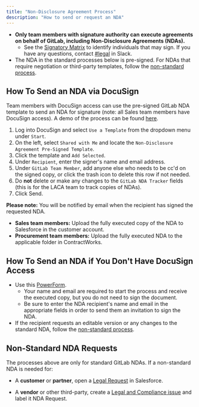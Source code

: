 ```yaml
---
title: "Non-Disclosure Agreement Process"
description: "How to send or request an NDA"
---
```


- **Only team members with signature authority can execute agreements on behalf of GitLab, including Non-Disclosure Agreements (NDAs).**
  - See the [Signatory Matrix](https://internal.gitlab.com/handbook/company/authorization-matrix/expenses-and-signatures/#signature-authority---sales-and-vendor-contracts) to identify individuals that may sign. If you have any questions, contact [#legal](https://gitlab.enterprise.slack.com/archives/C78E74A6L) in Slack.
- The NDA in the standard processes below is pre-signed. For NDAs that require negotiation or third-party templates, follow the [non-standard process](#non-standard-nda-requests).

## How To Send an NDA via DocuSign

Team members with DocuSign access can use the pre-signed GitLab NDA template to send an NDA for signature (note: all Sales team members have DocuSign access). A demo of the process can be found [here](https://youtu.be/DaOggzBcb0).

1. Log into DocuSign and select `Use a Template` from the dropdown menu under `Start`.
1. On the left, select `Shared with Me` and locate the `Non-Disclosure Agreement Pre-Signed Template`.
1. Click the template and `Add Selected`.
1. Under `Recipient`, enter the signer's name and email address.
1. Under `GitLab Team Member`, add anyone else who needs to be cc'd on the signed copy, or click the trash icon to delete this row if not needed.
1. Do **not** delete or make any changes to the `GitLab NDA Tracker` fields (this is for the LACA team to track copies of NDAs).
1. Click Send.

**Please note:** You will be notified by email when the recipient has signed the requested NDA.

- **Sales team members:** Upload the fully executed copy of the NDA to Salesforce in the customer account.
- **Procurement team members:** Upload the fully executed NDA to the applicable folder in ContractWorks.

## How To Send an NDA if You Don't Have DocuSign Access

- Use this [PowerForm](https://powerforms.docusign.net/80bc75e5-eb0d-4129-ae15-64344338200c?env=na3&acct=73ae4c15-b494-4462-a00c-e9c781c222a9&accountId=73ae4c15-b494-4462-a00c-e9c781c222a9).
  - Your name and email are required to start the process and receive the executed copy, but you do not need to sign the document.
  - Be sure to enter the NDA recipient's name and email in the appropriate fields in order to send them an invitation to sign the NDA.
- If the recipient requests an editable version or any changes to the standard NDA, follow the [non-standard process](#non-standard-nda-requests).

## Non-Standard NDA Requests

The processes above are only for standard GitLab NDAs. If a non-standard NDA is needed for:

- A **customer** or **partner**, open a [Legal Request](/handbook/legal/customer-negotiations/#how-to-reach-the-legal-commercial-team) in Salesforce.

- A **vendor** or other third-party, create a [Legal and Compliance issue](https://gitlab.com/gitlab-com/legal-and-compliance) and label it NDA Request.
